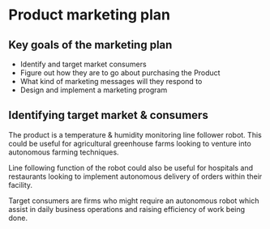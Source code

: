 # Product marketing plan

## Key goals of the marketing plan

- Identify and target market consumers
- Figure out how they are to go about purchasing the Product
- What kind of marketing messages will they respond to
- Design and implement a marketing program

## Identifying target market & consumers

The product is a temperature & humidity monitoring line follower robot. This could be useful for agricultural greenhouse farms looking to venture into autonomous farming techniques.

Line following function of the robot could also be useful for hospitals and restaurants looking to implement autonomous delivery of orders within their facility.

Target consumers are firms who might require an autonomous robot which assist in daily business operations and raising efficiency of work being done.
